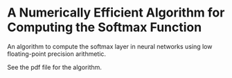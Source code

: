 # A Numerically Efficient Algorithm for Computing the Softmax Function #

An algorithm to compute the softmax layer in neural networks using low floating-point precision arithmetic.<br />

See the pdf file for the algorithm.
